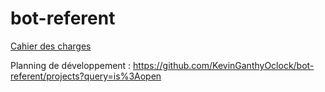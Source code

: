 # bot-referent

[Cahier des charges](https://www.notion.so/kevinoclock/Bot-r-f-rent-Cahier-des-charges-1207207cb7d2800898d5d38a3d17bc0b)

Planning de développement : https://github.com/KevinGanthyOclock/bot-referent/projects?query=is%3Aopen
